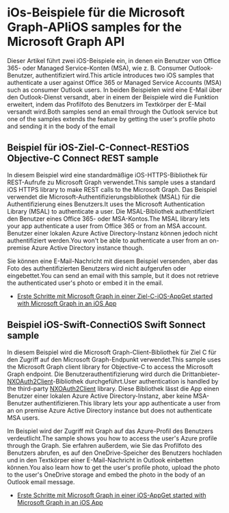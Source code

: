 # <a name="ios-samples-for-the-microsoft-graph-api"></a><span data-ttu-id="702c5-101">iOs-Beispiele für die Microsoft Graph-API</span><span class="sxs-lookup"><span data-stu-id="702c5-101">iOS samples for the Microsoft Graph API</span></span>
<span data-ttu-id="702c5-102">Dieser Artikel führt zwei iOS-Beispiele ein, in denen ein Benutzer von Office 365- oder Managed Service-Konten (MSA), wie z. B. Consumer Outlook-Benutzer, authentifiziert wird.</span><span class="sxs-lookup"><span data-stu-id="702c5-102">This article introduces two iOS samples that authenticate a user against Office 365 or Managed Service Accounts (MSA) such as consumer Outlook users.</span></span> <span data-ttu-id="702c5-103">In beiden Beispielen wird eine E-Mail über den Outlook-Dienst versandt, aber in einem der Beispiele wird die Funktion erweitert, indem das Profilfoto des Benutzers im Textkörper der E-Mail versandt wird.</span><span class="sxs-lookup"><span data-stu-id="702c5-103">Both samples send an email through the Outlook service but one of the samples extends the feature by getting the user's profile photo and sending it in the body of the email</span></span>

## <a name="ios-objective-c-connect-rest-sample"></a><span data-ttu-id="702c5-104">Beispiel für iOS-Ziel-C-Connect-REST</span><span class="sxs-lookup"><span data-stu-id="702c5-104">iOS Objective-C Connect REST sample</span></span>
<span data-ttu-id="702c5-105">In diesem Beispiel wird eine standardmäßige iOS-HTTPS-Bibliothek für REST-Aufrufe zu Microsoft Graph verwendet.</span><span class="sxs-lookup"><span data-stu-id="702c5-105">This sample uses a standard iOS HTTPS library to make REST calls to the Microsoft Graph.</span></span> <span data-ttu-id="702c5-106">Das Beispiel verwendet die Microsoft-Authentifizierungsbibliothek (MSAL) für die Authentifizierung eines Benutzers.</span><span class="sxs-lookup"><span data-stu-id="702c5-106">It uses the Microsoft Authentication Library (MSAL) to authenticate a user.</span></span> <span data-ttu-id="702c5-107">Die MSAL-Bibliothek authentifiziert den Benutzer eines Office 365- oder MSA-Kontos.</span><span class="sxs-lookup"><span data-stu-id="702c5-107">The MSAL library lets your app authenticate a user from Office 365 or from an MSA account.</span></span> <span data-ttu-id="702c5-108">Benutzer einer lokalen Azure Active Directory-Instanz können jedoch nicht authentifiziert werden.</span><span class="sxs-lookup"><span data-stu-id="702c5-108">You won't be able to authenticate a user from an on-premise Azure Active Directory instance though.</span></span>

<span data-ttu-id="702c5-109">Sie können eine E-Mail-Nachricht mit diesem Beispiel versenden, aber das Foto des authentifizierten Benutzers wird nicht aufgerufen oder eingebettet.</span><span class="sxs-lookup"><span data-stu-id="702c5-109">You can send an email with this sample, but it does not retrieve the authenticated user's photo or embed it in the email.</span></span>

- [<span data-ttu-id="702c5-110">Erste Schritte mit Microsoft Graph in einer Ziel-C-iOS-App</span><span class="sxs-lookup"><span data-stu-id="702c5-110">Get started with Microsoft Graph in an iOS App</span></span>](ios_objectivec.md)

## <a name="ios-swift-sonnect-sample"></a><span data-ttu-id="702c5-111">Beispiel iOS-Swift-Connect</span><span class="sxs-lookup"><span data-stu-id="702c5-111">iOS Swift Sonnect sample</span></span>
<span data-ttu-id="702c5-112">In diesem Beispiel wird die Microsoft Graph-Client-Bibliothek für Ziel C für den Zugriff auf den Microsoft Graph-Endpunkt verwendet.</span><span class="sxs-lookup"><span data-stu-id="702c5-112">This sample uses the Microsoft Graph client library for Objective-C to access the Microsoft Graph endpoint.</span></span> <span data-ttu-id="702c5-113">Die Benutzerauthentifizierung wird durch die Drittanbieter-[NXOAuth2Client](https://github.com/nxtbgthng/OAuth2Client)-Bibliothek durchgeführt.</span><span class="sxs-lookup"><span data-stu-id="702c5-113">User authentication is handled by the third-party [NXOAuth2Client](https://github.com/nxtbgthng/OAuth2Client) library.</span></span> <span data-ttu-id="702c5-114">Diese Bibliothek lässt die App einen Benutzer einer lokalen Azure Active Directory-Instanz, aber keine MSA-Benutzer authentifizieren.</span><span class="sxs-lookup"><span data-stu-id="702c5-114">This library lets your app authenticate a user from an on premise Azure Active Directory instance but does not authenticate MSA users.</span></span>

<span data-ttu-id="702c5-115">Im Beispiel wird der Zugriff mit Graph auf das Azure-Profil des Benutzers verdeutlicht.</span><span class="sxs-lookup"><span data-stu-id="702c5-115">The sample shows you how to access the user's Azure profile through the Graph.</span></span> <span data-ttu-id="702c5-116">Sie erfahren außerdem, wie Sie das Profilfoto des Benutzers abrufen, es auf den OneDrive-Speicher des Benutzers hochladen und in den Textkörper einer E-Mail-Nachricht in Outlook einbetten können.</span><span class="sxs-lookup"><span data-stu-id="702c5-116">You also learn how to get the user's profile photo, upload the photo to the user's OneDrive storage and embed the photo in the body of an Outlook email message.</span></span>

- [<span data-ttu-id="702c5-117">Erste Schritte mit Microsoft Graph in einer iOS-App</span><span class="sxs-lookup"><span data-stu-id="702c5-117">Get started with Microsoft Graph in an iOS App</span></span>](ios_swift.md)
